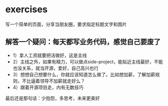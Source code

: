 # exercises

写一个简单的页面，分享当朋友圈，要求指定标题文字和图片


## 解答一个疑问：每天都写业务代码，感觉自己要废了

- 1）拿人工资就要把活做好，这是主线
- 2）主线之外，如果有精力，可以做点side-project，能贴近主线最好，不能也没关系，就当开源，爱好，自己高兴也行
- 3）想想自己想要什么，你就应该知道怎么做了。比如想加薪，了解加薪规则，不比逼着领导不加薪就走好么？
- 4）跟着开源项目走，内有无数技巧

最后还是那句话：少抱怨，多思考，未来更美好